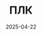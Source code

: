 ---
title: ПЛК
layout: default
modal-id: 4
date: 2025-04-22
img: plc.png
alt: image-alt
project-date:  
client:  
category: ПЛК
description: 
cont: >
    <h3>АСУ Корпуса Крупного Дробления (ККД)</h3>
    <a href="img/screenshots/kkd2/main1.png" data-lightbox="hmi_kkd2" data-title="ККД2 Главный">
        <img src="img/screenshots/kkd2/main1.png" alt="ККД2 Главный" class="img-responsive">
    </a>
    <p>Система автоматизации ККД на базе ПЛК Siemens S7-1500, разработана в TIA Portal v16. 
    </p>
    <a href="https://github.com/SemonoffArt/kkd">https://github.com/SemonoffArt/kkd</a>

    <h3>Алгоритм импульсного накопительного счётчика весов</h3>
    <a href="img/screenshots/tot_plus/screenshot1.png" data-lightbox="hmi_tot_plus" data-title="Алгоритм импульсного накопительного счётчика весов">
        <img src="img/screenshots/tot_plus/screenshot1.png" alt="Алгоритм импульсного накопительного счётчика весов" class="img-responsive">
    </a>
    <p>Алгоритм предназначен для точного подсчёта накопительного веса на конвейере с учётом коррекции погрешности измерения. Он решает проблему накопления ошибок при работе с вещественными числами. Разработан и протестирован на контроллере Siemens S7-400 в среде программирования Step7. 
    </p>
    <a href="https://github.com/SemonoffArt/tot_plus">https://github.com/SemonoffArt/tot_plus</a>
---